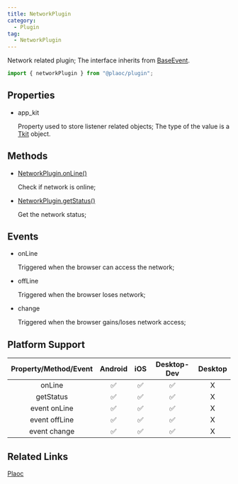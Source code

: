 ```yaml
---
title: NetworkPlugin  
category:
  - Plugin
tag:
  - NetworkPlugin
---
```


Network related plugin;
The interface inherits from [BaseEvent](../../interface/base-event/index.md).

```js 
import { networkPlugin } from "@plaoc/plugin";
```

## Properties

  - app_kit

    Property used to store listener related objects; 
    The type of the value is a [Tkit](../../interface/tkit/index.md) object.

## Methods

  - [NetworkPlugin.onLine()](./on-line.md)

    Check if network is online;

  - [NetworkPlugin.getStatus()](./get-status.md)

    Get the network status;
  
## Events

  - onLine  

    Triggered when the browser can access the network;

  - offLine

    Triggered when the browser loses network;
  
  - change

    Triggered when the browser gains/loses network access; 

## Platform Support

| Property/Method/Event | Android | iOS | Desktop-Dev | Desktop | 
|:--------------------:|:-------:|:---:|:-----------:|:-------:|
| onLine               | ✅      | ✅  | ✅          | X       |  
| getStatus            | ✅      | ✅  | ✅          | X       |
| event onLine         | ✅      | ✅  | ✅          | X       |
| event offLine        | ✅      | ✅  | ✅          | X       |
| event change         | ✅      | ✅  | ✅          | X       |

## Related Links  

[Plaoc](../../)